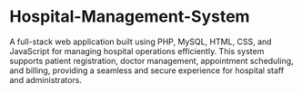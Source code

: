# Hospital-Management-System
A full-stack web application built using PHP, MySQL, HTML, CSS, and JavaScript for managing hospital operations efficiently. This system supports patient registration, doctor management, appointment scheduling, and billing, providing a seamless and secure experience for hospital staff and administrators.
